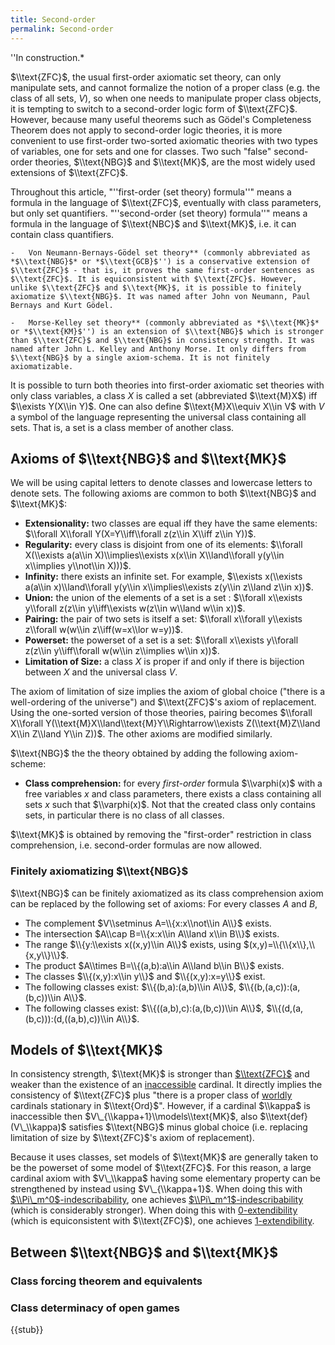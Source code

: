```yaml
---
title: Second-order
permalink: Second-order
---
```


''In construction.*

$\\text{ZFC}$, the usual first-order axiomatic set theory, can only manipulate sets, and cannot formalize the notion of a proper class (e.g. the class of all sets, $V$), so when one needs to manipulate proper class objects, it is tempting to switch to a second-order logic form of $\\text{ZFC}$. However, because many useful theorems such as Gödel's Completeness Theorem does not apply to second-order logic theories, it is more convenient to use first-order two-sorted axiomatic theories with two types of variables, one for sets and one for classes. Two such "false" second-order theories, $\\text{NBG}$ and $\\text{MK}$, are the most widely used extensions of $\\text{ZFC}$.

Throughout this article, "''first-order (set theory) formula''" means a formula in the language of $\\text{ZFC}$, eventually with class parameters, but only set quantifiers. "''second-order (set theory) formula''" means a formula in the language of $\\text{NBC}$ and $\\text{MK}$, i.e. it can contain class quantifiers.

    -   Von Neumann-Bernays-Gödel set theory** (commonly abbreviated as *$\\text{NBG}$* or *$\\text{GCB}$'') is a conservative extension of $\\text{ZFC}$ - that is, it proves the same first-order sentences as $\\text{ZFC}$. It is equiconsistent with $\\text{ZFC}$. However, unlike $\\text{ZFC}$ and $\\text{MK}$, it is possible to finitely axiomatize $\\text{NBG}$. It was named after John von Neumann, Paul Bernays and Kurt Gödel.

    -   Morse-Kelley set theory** (commonly abbreviated as *$\\text{MK}$* or *$\\text{KM}$'') is an extension of $\\text{NBG}$ which is stronger than $\\text{ZFC}$ and $\\text{NBG}$ in consistency strength. It was named after John L. Kelley and Anthony Morse. It only differs from $\\text{NBG}$ by a single axiom-schema. It is not finitely axiomatizable.

It is possible to turn both theories into first-order axiomatic set theories with only class variables, a class $X$ is called a set (abbreviated $\\text{M}X$) iff $\\exists Y(X\\in Y)$. One can also define $\\text{M}X\\equiv X\\in V$ with $V$ a symbol of the language representing the universal class containing all sets. That is, a set is a class member of another class.

## Axioms of $\\text{NBG}$ and $\\text{MK}$

We will be using capital letters to denote classes and lowercase letters to denote sets. The following axioms are common to both $\\text{NBG}$ and $\\text{MK}$:
-    **Extensionality:** two classes are equal iff they have the same elements: $\\forall X\\forall Y(X=Y\\iff\\forall z(z\\in X\\iff z\\in Y))$.
-    **Regularity:** every class is disjoint from one of its elements: $\\forall X(\\exists a(a\\in X)\\implies\\exists x(x\\in X\\land\\forall y(y\\in x\\implies y\\not\\in X)))$.
-    **Infinity:** there exists an infinite set. For example, $\\exists x(\\exists a(a\\in x)\\land\\forall y(y\\in x\\implies\\exists z(y\\in z\\land z\\in x))$.
-    **Union:** the union of the elements of a set is a set : $\\forall x\\exists y\\forall z(z\\in y\\iff\\exists w(z\\in w\\land w\\in x))$.
-    **Pairing:** the pair of two sets is itself a set: $\\forall x\\forall y\\exists z\\forall w(w\\in z\\iff(w=x\\lor w=y))$.
-    **Powerset:** the powerset of a set is a set: $\\forall x\\exists y\\forall z(z\\in y\\iff\\forall w(w\\in z\\implies w\\in x))$.
-    **Limitation of Size:** a class $X$ is proper if and only if there is  bijection between $X$ and the universal class $V$.

The axiom of limitation of size implies the axiom of global choice ("there is a well-ordering of the universe") and $\\text{ZFC}$'s axiom of replacement. Using the one-sorted version of those theories, pairing becomes $\\forall X\\forall Y(\\text{M}X\\land\\text{M}Y\\Rightarrow\\exists Z(\\text{M}Z\\land X\\in Z\\land Y\\in Z))$. The other axioms are modified similarly.

$\\text{NBG}$ the the theory obtained by adding the following axiom-scheme:
-    **Class comprehension:** for every *first-order* formula $\\varphi(x)$ with a free variables $x$ and class parameters, there exists a class containing all sets $x$ such that $\\varphi(x)$.
Not that the created class only contains sets, in particular there is no class of all classes.

$\\text{MK}$ is obtained by removing the "first-order" restriction in class comprehension, i.e. second-order formulas are now allowed.

### Finitely axiomatizing $\\text{NBG}$

$\\text{NBG}$ can be finitely axiomatized as its class comprehension axiom can be replaced by the following set of axioms:
For every classes $A$ and $B$,
-    The complement $V\\setminus A=\\{x:x\\not\\in A\\}$ exists.
-    The intersection $A\\cap B=\\{x:x\\in A\\land x\\in B\\}$ exists.
-    The range $\\{y:\\exists x((x,y)\\in A\\}$ exists, using $(x,y)=\\{\\{x\\},\\{x,y\\}\\}$.
-    The product $A\\times B=\\{(a,b):a\\in A\\land b\\in B\\}$ exists.
-    The classes $\\{(x,y):x\\in y\\}$ and $\\{(x,y):x=y\\}$ exist.
-    The following classes exist: $\\{(b,a):(a,b)\\in A\\}$, $\\{(b,(a,c)):(a,(b,c))\\in A\\}$.
-    The following classes exist: $\\{((a,b),c):(a,(b,c))\\in A\\}$, $\\{(d,(a,(b,c))):(d,((a,b),c))\\in A\\}$.

## Models of $\\text{MK}$

In consistency strength, $\\text{MK}$ is stronger than [$\\text{ZFC}$](ZFC "ZFC") and weaker than the existence of an [inaccessible](Inaccessible "Inaccessible") cardinal. It directly implies the consistency of $\\text{ZFC}$ plus "there is a proper class of [worldly](Worldly "Worldly") cardinals stationary in $\\text{Ord}$". However, if a cardinal $\\kappa$ is inaccessible then $V\_{\\kappa+1}\\models\\text{MK}$, also $\\text{def}(V\_\\kappa)$ satisfies $\\text{NBG}$ minus global choice (i.e. replacing limitation of size by $\\text{ZFC}$'s axiom of replacement).

Because it uses classes, set models of $\\text{MK}$ are generally taken to be the powerset of some model of $\\text{ZFC}$. For this reason, a large cardinal axiom with $V\_\\kappa$ having some elementary property can be strengthened by instead using $V\_{\\kappa+1}$. When doing this with [$\\Pi\_m^0$-indescribability](Indescribable "Indescribable"), one achieves [$\\Pi\_m^1$-indescribability](Indescribable "Indescribable") (which is considerably stronger). When doing this with [0-extendibility](Extendible "Extendible") (which is equiconsistent with $\\text{ZFC}$), one achieves [1-extendibility](Extendible "Extendible").

## Between $\\text{NBG}$ and $\\text{MK}$
### Class forcing theorem and equivalents
### Class determinacy of open games

{{stub}}

<!--
## Mose-Kelley set theory

The axioms of $\\text{MK}$ are exactly those of [$\\text{NBG}$](NBG "NBG") except with a modified **Axiom Schema of Class Comprehension**. This modified version allows classes to be defined using other classes, as long as none of them are that class. Specifically, for any $\\phi$ and any $n$:

$$\\forall W\_1\\forall W\_2...\\forall W\_n(\\neg\\forall x(\\phi(x,W\_1...W\_n)\\Leftrightarrow x\\in W\_1)\\land \\neg\\forall x(\\phi(x,W\_1...W\_n)\\Leftrightarrow x\\in W\_2)...\\neg\\forall x(\\phi(x,W\_1...W\_n)\\Leftrightarrow x\\in W\_n)$$
$$\\rightarrow\\exists Y(\\forall x(\\phi(x,W\_1...W\_n)\\Leftrightarrow x\\in Y))$$

In other words, for any formula $\\phi$ with variables $x$ and $W\_1,...,W\_n$, there is a class $Y=\\{x:\\phi(x,W\_1...W\_n)\\}$ as long as no $W\_m=Y$ and $Y$ does not occur in $\\phi$. This is because, if we allowed $Y$ to occur in $\\phi$ or if we allowed $Y$ to be passed as a parameter for $\\phi$, then we could create a sentence $\\phi$ such that $\\phi(x,W\_1,...,W\_n)\\iff x\\not\\in Y$, and then we would have $\\forall x(x\\in Y\\iff x\\not\\in Y)$, a contradiction. This is generally considered to be a useful definition for a class, allowing almost all known "useful" classes to be created.

The other most important axiom (which is also in $\\text{NBG}$) is the **Axiom of Limitation of Size**, which asserts that a class is not a set iff it has a bijection onto $V$. This is a particularly strong axiom, implying the [Axiom of Choice](Axiom_of_Choice "Axiom of Choice"). Furthermore, it implies that every class can be well-ordered (known as the axiom of global choice).
-->


